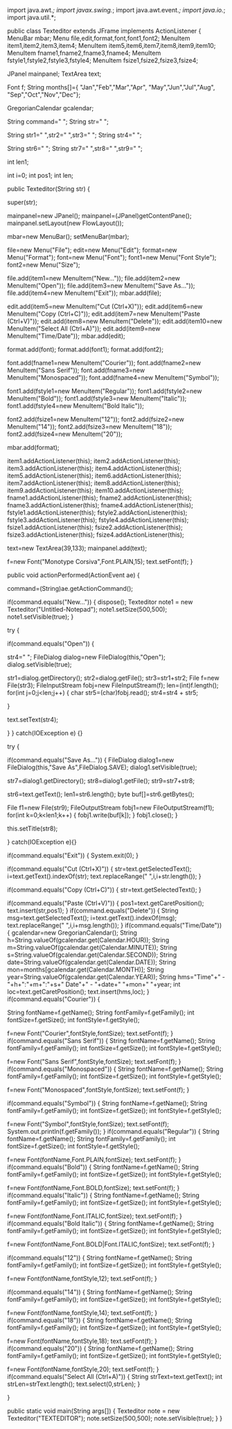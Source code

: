import java.awt.*;
import javax.swing.*;
import java.awt.event.*;
import java.io.*;
import java.util.*;

public class Texteditor extends JFrame implements ActionListener
{
            MenuBar mbar;
            Menu file,edit,format,font,font1,font2;
            MenuItem item1,item2,item3,item4;
            MenuItem item5,item6,item7,item8,item9,item10;
            MenuItem fname1,fname2,fname3,fname4;
            MenuItem fstyle1,fstyle2,fstyle3,fstyle4;
            MenuItem fsize1,fsize2,fsize3,fsize4;

JPanel mainpanel;
TextArea text;

Font f;
String months[]={
"Jan","Feb","Mar","Apr",
"May","Jun","Jul","Aug",
"Sep","Oct","Nov","Dec"};

GregorianCalendar gcalendar;


String command=" ";
String str=" ";

String str1=" ",str2=" ",str3=" ";
String str4=" ";

String str6=" ";
String str7=" ",str8=" ",str9=" ";

int len1;

int i=0;
int pos1;
int len;

public Texteditor(String str)
{

super(str);

mainpanel=new JPanel();
mainpanel=(JPanel)getContentPane();
mainpanel.setLayout(new FlowLayout());


mbar=new MenuBar();
setMenuBar(mbar);

file=new Menu("File");
edit=new Menu("Edit");
format=new Menu("Format");
font=new Menu("Font");
font1=new Menu("Font Style");
font2=new Menu("Size");

file.add(item1=new MenuItem("New..."));
file.add(item2=new MenuItem("Open"));
file.add(item3=new MenuItem("Save As..."));
file.add(item4=new MenuItem("Exit"));
mbar.add(file);


edit.add(item5=new MenuItem("Cut (Ctrl+X)"));
edit.add(item6=new MenuItem("Copy (Ctrl+C)"));
edit.add(item7=new MenuItem("Paste (Ctrl+V)"));
edit.add(item8=new MenuItem("Delete"));
edit.add(item10=new MenuItem("Select All (Ctrl+A)"));
edit.add(item9=new MenuItem("Time/Date"));
mbar.add(edit);

format.add(font);
format.add(font1);
format.add(font2);

font.add(fname1=new MenuItem("Courier"));
font.add(fname2=new MenuItem("Sans Serif"));
font.add(fname3=new MenuItem("Monospaced"));
font.add(fname4=new MenuItem("Symbol"));

font1.add(fstyle1=new MenuItem("Regular"));
font1.add(fstyle2=new MenuItem("Bold"));
font1.add(fstyle3=new MenuItem("Italic"));
font1.add(fstyle4=new MenuItem("Bold Italic"));

font2.add(fsize1=new MenuItem("12"));
font2.add(fsize2=new MenuItem("14"));
font2.add(fsize3=new MenuItem("18"));
font2.add(fsize4=new MenuItem("20"));

mbar.add(format);



item1.addActionListener(this);
item2.addActionListener(this);
item3.addActionListener(this);
item4.addActionListener(this);
item5.addActionListener(this);
item6.addActionListener(this);
item7.addActionListener(this);
item8.addActionListener(this);
item9.addActionListener(this);
item10.addActionListener(this);
fname1.addActionListener(this);
fname2.addActionListener(this);
fname3.addActionListener(this);
fname4.addActionListener(this);
fstyle1.addActionListener(this);
fstyle2.addActionListener(this);
fstyle3.addActionListener(this);
fstyle4.addActionListener(this);
fsize1.addActionListener(this);
fsize2.addActionListener(this);
fsize3.addActionListener(this);
fsize4.addActionListener(this);


text=new TextArea(39,133);
mainpanel.add(text);

f=new Font("Monotype Corsiva",Font.PLAIN,15);
text.setFont(f);
}




public void actionPerformed(ActionEvent ae)
{


command=(String)ae.getActionCommand();

if(command.equals("New..."))
{
dispose();
Texteditor note1 = new Texteditor("Untitled-Notepad");
note1.setSize(500,500);
note1.setVisible(true);
}

try
{

if(command.equals("Open"))
{

str4=" ";
FileDialog dialog=new FileDialog(this,"Open");
dialog.setVisible(true);

str1=dialog.getDirectory();
str2=dialog.getFile();
str3=str1+str2;
File f=new File(str3);
FileInputStream fobj=new FileInputStream(f);
len=(int)f.length();
for(int j=0;j<len;j++)
{
char str5=(char)fobj.read();
str4=str4 + str5;

}

text.setText(str4);

}
}
catch(IOException e)
{}


try
{

if(command.equals("Save As..."))
{
FileDialog dialog1=new FileDialog(this,"Save As",FileDialog.SAVE);
dialog1.setVisible(true);

str7=dialog1.getDirectory();
str8=dialog1.getFile();
str9=str7+str8;


str6=text.getText();
len1=str6.length();
byte buf[]=str6.getBytes();

File f1=new File(str9);
FileOutputStream fobj1=new FileOutputStream(f1);
for(int k=0;k<len1;k++)
{
fobj1.write(buf[k]);
}
fobj1.close();
}

this.setTitle(str8);

}
catch(IOException e){}



if(command.equals("Exit"))
{
System.exit(0);
}

if(command.equals("Cut (Ctrl+X)"))
{
str=text.getSelectedText();
i=text.getText().indexOf(str);
text.replaceRange(" ",i,i+str.length());
}

if(command.equals("Copy (Ctrl+C)"))
{
str=text.getSelectedText();
}

if(command.equals("Paste (Ctrl+V)"))
{
pos1=text.getCaretPosition();
text.insert(str,pos1);
}
if(command.equals("Delete"))
{
String msg=text.getSelectedText();
i=text.getText().indexOf(msg);
text.replaceRange(" ",i,i+msg.length());
}
if(command.equals("Time/Date"))
{
gcalendar=new GregorianCalendar();
String h=String.valueOf(gcalendar.get(Calendar.HOUR));
String m=String.valueOf(gcalendar.get(Calendar.MINUTE));
String s=String.valueOf(gcalendar.get(Calendar.SECOND));
String date=String.valueOf(gcalendar.get(Calendar.DATE));
String mon=months[gcalendar.get(Calendar.MONTH)];
String year=String.valueOf(gcalendar.get(Calendar.YEAR));
String hms="Time"+" - "+h+":"+m+":"+s+" Date"+" - "+date+" "+mon+" "+year;
int loc=text.getCaretPosition();
text.insert(hms,loc);
}
if(command.equals("Courier"))
{

String fontName=f.getName();
String fontFamily=f.getFamily();
int fontSize=f.getSize();
int fontStyle=f.getStyle();

f=new Font("Courier",fontStyle,fontSize);
text.setFont(f);
}
if(command.equals("Sans Serif"))
{
String fontName=f.getName();
String fontFamily=f.getFamily();
int fontSize=f.getSize();
int fontStyle=f.getStyle();

f=new Font("Sans Serif",fontStyle,fontSize);
text.setFont(f);
}
if(command.equals("Monospaced"))
{
String fontName=f.getName();
String fontFamily=f.getFamily();
int fontSize=f.getSize();
int fontStyle=f.getStyle();

f=new Font("Monospaced",fontStyle,fontSize);
text.setFont(f);
}

if(command.equals("Symbol"))
{
String fontName=f.getName();
String fontFamily=f.getFamily();
int fontSize=f.getSize();
int fontStyle=f.getStyle();

f=new Font("Symbol",fontStyle,fontSize);
text.setFont(f);
System.out.println(f.getFamily());
}
if(command.equals("Regular"))
{
String fontName=f.getName();
String fontFamily=f.getFamily();
int fontSize=f.getSize();
int fontStyle=f.getStyle();

f=new Font(fontName,Font.PLAIN,fontSize);
text.setFont(f);
}
if(command.equals("Bold"))
{
String fontName=f.getName();
String fontFamily=f.getFamily();
int fontSize=f.getSize();
int fontStyle=f.getStyle();

f=new Font(fontName,Font.BOLD,fontSize);
text.setFont(f);
}
if(command.equals("Italic"))
{
String fontName=f.getName();
String fontFamily=f.getFamily();
int fontSize=f.getSize();
int fontStyle=f.getStyle();

f=new Font(fontName,Font.ITALIC,fontSize);
text.setFont(f);
}
if(command.equals("Bold Italic"))
{
String fontName=f.getName();
String fontFamily=f.getFamily();
int fontSize=f.getSize();
int fontStyle=f.getStyle();

f=new Font(fontName,Font.BOLD|Font.ITALIC,fontSize);
text.setFont(f);
}

if(command.equals("12"))
{
String fontName=f.getName();
String fontFamily=f.getFamily();
int fontSize=f.getSize();
int fontStyle=f.getStyle();

f=new Font(fontName,fontStyle,12);
text.setFont(f);
}

if(command.equals("14"))
{
String fontName=f.getName();
String fontFamily=f.getFamily();
int fontSize=f.getSize();
int fontStyle=f.getStyle();

f=new Font(fontName,fontStyle,14);
text.setFont(f);
}
if(command.equals("18"))
{
String fontName=f.getName();
String fontFamily=f.getFamily();
int fontSize=f.getSize();
int fontStyle=f.getStyle();

f=new Font(fontName,fontStyle,18);
text.setFont(f);
}
if(command.equals("20"))
{
String fontName=f.getName();
String fontFamily=f.getFamily();
int fontSize=f.getSize();
int fontStyle=f.getStyle();

f=new Font(fontName,fontStyle,20);
text.setFont(f);
}
if(command.equals("Select All (Ctrl+A)"))
{
String strText=text.getText();
int strLen=strText.length();
text.select(0,strLen);
}


}

public static void main(String args[])
{
Texteditor note = new Texteditor("TEXTEDITOR");
note.setSize(500,500);
note.setVisible(true);
}
}
